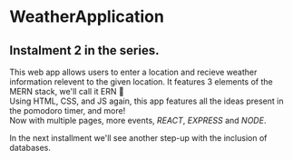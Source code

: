 # WeatherApplication

## Instalment 2 in the series.
This web app allows users to enter a location and recieve weather information relevent to the given location.
It features 3 elements of the MERN stack, we'll call it ERN 👀  
Using HTML, CSS, and JS again, this app features all the ideas present in the pomodoro timer, and more!  
Now with multiple pages, more events, *REACT*, *EXPRESS* and *NODE*.  

In the next installment we'll see another step-up with the inclusion of databases.  
